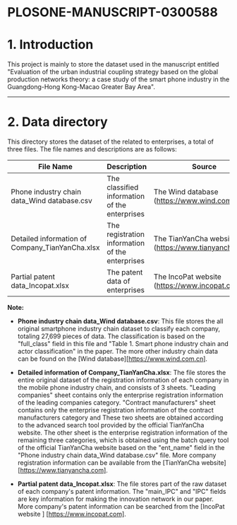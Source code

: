 # PLOSONE-MANUSCRIPT-0300588
# 1. Introduction
This project is mainly to store the dataset used in the manuscript entitled "Evaluation of the urban industrial coupling strategy based on the global production networks theory: a case study of the smart phone industry in the Guangdong-Hong Kong-Macao Greater Bay Area".

------

# 2. Data directory
This directory stores the dataset of the related to enterprises, a total of three files. The file names and descriptions are as follows:

| File Name                                       | Description                                     | Source                                              |
| ----------------------------------------------- | ----------------------------------------------- | --------------------------------------------------- |
| Phone industry chain data_Wind database.csv     | The classified information of the enterprises   | The Wind database (https://www.wind.com.cn)         |
| Detailed information of Company_TianYanCha.xlsx | The registration information of the enterprises | The TianYanCha website (https://www.tianyancha.com) |
| Partial patent data_Incopat.xlsx                | The patent data of enterprises                  | The IncoPat website (https://www.incopat.com)       |

**Note:**

- **Phone industry chain data_Wind database.csv**: This file stores the all original smartphone industry chain dataset to classify each company, totaling 27,699 pieces of data. The classification is based on the "full_class" field  in this file and "Table 1. Smart phone industry chain and actor classification" in the paper. The more other industry chain data can be found on the [Wind database][https://www.wind.com.cn].

- **Detailed information of Company_TianYanCha.xlsx**: The file stores the entire original dataset of the registration information of each company in the mobile phone industry chain, and consists of 3 sheets. "Leading companies" sheet contains only the enterprise registration information of the leading  companies category. "Contract manufacturers" sheet contains only the enterprise registration information of the contract manufacturers category and These two sheets are obtained according to the advanced search tool provided by the official TianYanCha website. The other sheet is the enterprise registration information of the remaining three categories, which is obtained using the batch query tool of the official TianYanCha website based on the "ent_name" field in the "Phone industry chain data_Wind database.csv" file. More company registration information can be available from the [TianYanCha website][https://www.tianyancha.com].

- **Partial patent data_Incopat.xlsx**: The file stores part of the raw dataset of each company's patent information. The "main_IPC" and "IPC" fields are key information for making the innovation network in our paper. More company's patent information can be searched from the [IncoPat website ] [https://www.incopat.com].
